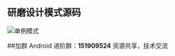 
## 研磨设计模式源码
![单例模式](https://github.com/xzjmyk/javadesignpattern/blob/master/images/sinlgton1.png)

##加群
Android 进阶群：**151909524** 资源共享，技术交流